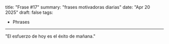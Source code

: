 title: "Frase #17"
summary: "frases motivadoras diarias"
date: "Apr 20 2025"
draft: false
tags:
- Phrases
---

"El esfuerzo de hoy es el éxito de mañana."
